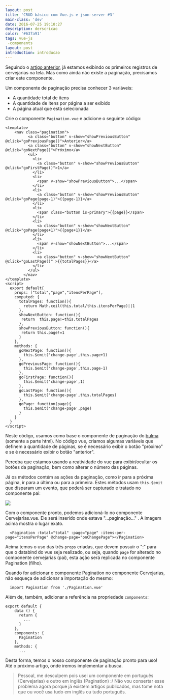```yaml
---
layout: post
title: 'CRUD básico com Vue.js e json-server #3'
main-class: 'dev'
date: 2016-07-25 19:10:27 
description: derscricao
color: '#637a91'
tags: vue-js
 -components
layout: post
introduction: introducao
---
```


Seguindo o [artigo anterior](http://www.vuejs-brasil.com.br/crud-basico-com-vue-js-e-json-server-2/), já estamos exibindo os primeiros registros de cervejarias na tela. Mas como ainda não existe a paginação, precisamos criar este componente.

Um componente de paginação precisa conhecer 3 variáveis:

- A quantidade total de itens
- A quantidade de itens por página a ser exibido
- A página atual que está selecionada

Crie o componente `Pagination.vue` e adicione o seguinte código:

```
<template>
    <nav class="pagination">
          <a class="button" v-show="showPreviousButton" @click="goPreviousPage()">Anterior</a>
          <a class="button" v-show="showNextButton" @click="goNextPage()">Próximo</a>
          <ul>
            <li>
              <a class="button" v-show="showPreviousButton" @click="goFirstPage()">1</a>
            </li>
            <li>
              <span v-show="showPreviousButton">...</span>
            </li>
            <li>
              <a class="button" v-show="showPreviousButton" @click="goPage(page-1)">{{page-1}}</a>
            </li>
            <li>
              <span class="button is-primary">{{page}}</span>
            </li>
            <li>
              <a class="button" v-show="showNextButton" @click="goPage(page+1)">{{page+1}}</a>
            </li>
            <li>
              <span v-show="showNextButton">...</span>
            </li>
            <li>
              <a class="button" v-show="showNextButton" @click="goLastPage()" >{{totalPages}}</a>
            </li>
          </ul>
        </nav>
</template>
<script>
  export default{
    props: ["total","page","itensPerPage"],
    computed: {
      totalPages: function(){
        return Math.ceil(this.total/this.itensPerPage)||1
      },
      showNextButton: function(){
       return  this.page!=this.totalPages
      },
      showPreviousButton: function(){
       return this.page!=1
      }
    },
    methods: {
      goNextPage: function(){
        this.$emit('change-page',this.page+1)
      },
      goPreviousPage: function(){
        this.$emit('change-page',this.page-1)
      },
      goFirstPage: function(){
        this.$emit('change-page',1)
      },
      goLastPage: function(){
        this.$emit('change-page',this.totalPages)
      },
      goPage: function(page){
        this.$emit('change-page',page)
      }
    }
  }
</script>
```

Neste código, usamos como base o componente de paginação do [bulma](http://bulma.io/documentation/components/pagination/) (somente a parte html). No código vue, criamos algumas variáveis que definem a quantidade de páginas, se é necessário exibir o botão "próximo" e se é necessário exibir o botão "anterior".

Perceba que estamos usando a reatividade do vue para exibir/ocultar os botões da paginação, bem como alterar o número das páginas.

Já os métodos contém as ações da paginação, como ir para a próxima página, ir para a última ou para a primeira. Estes métodos usam `this.$emit` que disparam um evento, que poderá ser capturado e tratado no componente pai:

![](https://i.imgur.com/MPH8czX.png)

Com o componente pronto, podemos adicioná-lo no componente Cervejarias.vue. Ele será inserido onde estava  "...paginação..." . A imagem acima mostra o lugar exato.

```
  <Pagination :total="total" :page="page" :itens-per-page="itensPerPage" @change-page="onChangePage"></Pagination>
```

Acima temos o uso das três `props` criadas, que devem possuir o ":" para que o databind do vue seja realizado, ou seja, quando `page` for alterado no componente cervejarias (pai), esta ação será replicada no componente Pagination (filho).

Quando for adicionar o componente Pagination no componente Cervejarias, não esqueça de adicionar a importação do mesmo:

```
  import Pagination from './Pagination.vue'
```

Além de, também,  adicionar a referência na propriedade `components`:

```
export default {
    data () {
      return {
        ...
      }
    },
    components: {
      Pagination
    },
    methods: {
      ...
```

Desta forma, temos o nosso componente de paginação pronto para uso! Até o próximo artigo, onde iremos implementar a busca.

> Pessoal, me desculpem pois usei um componente em português (Cervejarias) e outro em inglês (Pagination) :/ Não vou consertar esse problema agora porque já existem artigos publicados, mas tome nota que ou você usa tudo em inglês ou tudo português.





